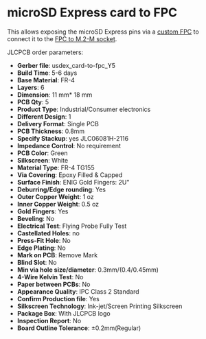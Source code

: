 # microSD Express card to FPC

This allows exposing the microSD Express pins via a
[custom FPC](../fpc/README.md) to connect it to the
[FPC to M.2-M socket](../fpc-to-m2_m_socket/README.md).

JLCPCB order parameters:

- **Gerber file**: usdex_card-to-fpc_Y5
- **Build Time**: 5-6 days
- **Base Material**: FR-4
- **Layers**: 6
- **Dimension**: 11 mm* 18 mm
- **PCB Qty**: 5
- **Product Type**: Industrial/Consumer electronics
- **Different Design**: 1
- **Delivery Format**: Single PCB
- **PCB Thickness**: 0.8mm
- **Specify Stackup**: yes JLC06081H-2116
- **Impedance Control**: No requirement
- **PCB Color**: Green
- **Silkscreen**: White
- **Material Type**: FR-4 TG155
- **Via Covering**: Epoxy Filled & Capped
- **Surface Finish**: ENIG Gold Fingers: 2U"
- **Deburring/Edge rounding**: Yes
- **Outer Copper Weight**: 1 oz
- **Inner Copper Weight**: 0.5 oz
- **Gold Fingers**: Yes
- **Beveling**: No
- **Electrical Test**: Flying Probe Fully Test
- **Castellated Holes**: no
- **Press-Fit Hole**: No
- **Edge Plating**: No
- **Mark on PCB**: Remove Mark
- **Blind Slot**: No
- **Min via hole size/diameter**: 0.3mm/(0.4/0.45mm)
- **4-Wire Kelvin Test**: No
- **Paper between PCBs**: No
- **Appearance Quality**: IPC Class 2 Standard
- **Confirm Production file**: Yes
- **Silkscreen Technology**: Ink-jet/Screen Printing Silkscreen
- **Package Box**: With JLCPCB logo
- **Inspection Report**: No
- **Board Outline Tolerance**: ±0.2mm(Regular)
